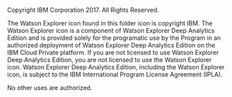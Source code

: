 Copyright IBM Corporation 2017. All Rights Reserved.

The Watson Explorer icon found in this folder icon is copyright IBM. The Watson Explorer icon is a component of Watson Explorer Deep Analytics Edition and is provided solely for the programatic use by the Program in an authorized deployment of Watson Explorer Deep Analytics Edition on the IBM Cloud Private platform. If you are not licensed to use Watson Explorer Deep Analytics Edition, you are not licensed to use the Watson Explorer icon. Watson Explorer Deep Analytics Edition, including the Watson Explorer icon, is subject to the IBM International Program License Agreement (IPLA).

No other uses are authorized.
